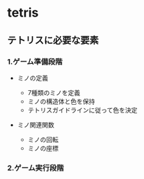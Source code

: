 # tetris



## テトリスに必要な要素

### 1.ゲーム準備段階

- ミノの定義
  - 7種類のミノを定義
  - ミノの構造体と色を保持
  - テトリスガイドラインに従って色を決定

- ミノ関連関数
  - ミノの回転
  - ミノの座標



### 2.ゲーム実行段階